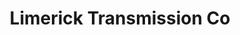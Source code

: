---
title: "Limerick Transmission Co"
url: /limerick/limerick-transmission-co/
shop: Autowerkstatt
---